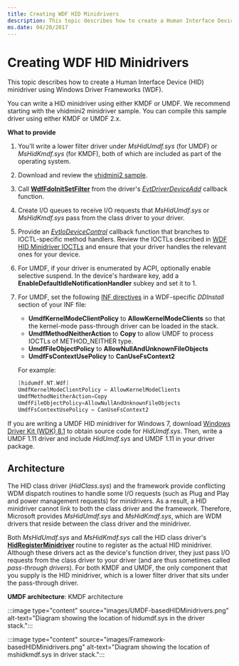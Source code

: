 ```yaml
---
title: Creating WDF HID Minidrivers
description: This topic describes how to create a Human Interface Device (HID) minidriver using Windows Driver Frameworks (WDF).
ms.date: 04/20/2017
---
```


# Creating WDF HID Minidrivers


This topic describes how to create a Human Interface Device (HID) minidriver using Windows Driver Frameworks (WDF).

You can write a HID minidriver using either KMDF or UMDF. We recommend starting with the vhidmini2 minidriver sample. You can compile this sample driver using either KMDF or UMDF 2.x.

**What to provide**

1.  You'll write a lower filter driver under *MsHidUmdf.sys* (for UMDF) or *MsHidKmdf.sys* (for KMDF), both of which are included as part of the operating system.
2.  Download and review the [vhidmini2 sample](https://github.com/Microsoft/Windows-driver-samples/tree/main/hid/vhidmini2).

3.  Call [**WdfFdoInitSetFilter**](/windows-hardware/drivers/ddi/wdffdo/nf-wdffdo-wdffdoinitsetfilter) from the driver's [*EvtDriverDeviceAdd*](/windows-hardware/drivers/ddi/wdfdriver/nc-wdfdriver-evt_wdf_driver_device_add) callback function.

4.  Create I/O queues to receive I/O requests that *MsHidUmdf.sys* or *MsHidKmdf.sys* pass from the class driver to your driver.

5.  Provide an [*EvtIoDeviceControl*](/windows-hardware/drivers/ddi/wdfio/nc-wdfio-evt_wdf_io_queue_io_device_control) callback function that branches to IOCTL-specific method handlers. Review the IOCTLs described in [WDF HID Minidriver IOCTLs](/previous-versions/hh463977(v=vs.85)) and ensure that your driver handles the relevant ones for your device.
6.  For UMDF, if your driver is enumerated by ACPI, optionally enable selective suspend. In the device's hardware key, add a **EnableDefaultIdleNotificationHandler** subkey and set it to 1.
7.  For UMDF, set the following [INF directives](specifying-wdf-directives-in-inf-files.md) in a WDF-specific *DDInstall* section of your INF file:

    -   **UmdfKernelModeClientPolicy** to **AllowKernelModeClients** so that the kernel-mode pass-through driver can be loaded in the stack.
    -   **UmdfMethodNeitherAction** to **Copy** to allow UMDF to process IOCTLs of METHOD\_NEITHER type.
    -   **UmdfFileObjectPolicy** to **AllowNullAndUnknownFileObjects**
    -   **UmdfFsContextUsePolicy** to **CanUseFsContext2**

    For example:

    ```cpp
    [hidumdf.NT.Wdf]
    UmdfKernelModeClientPolicy = AllowKernelModeClients
    UmdfMethodNeitherAction=Copy
    UmdfFileObjectPolicy=AllowNullAndUnknownFileObjects
    UmdfFsContextUsePolicy = CanUseFsContext2
    ```

If you are writing a UMDF HID minidriver for Windows 7, download [Windows Driver Kit (WDK) 8.1](../download-the-wdk.md) to obtain source code for *HidUmdf.sys*. Then, write a UMDF 1.11 driver and include *HidUmdf.sys* and UMDF 1.11 in your driver package.

## Architecture


The HID class driver (*HidClass.sys*) and the framework provide conflicting WDM dispatch routines to handle some I/O requests (such as Plug and Play and power management requests) for minidrivers. As a result, a HID minidriver cannot link to both the class driver and the framework. Therefore, Microsoft provides *MsHidUmdf.sys* and *MsHidKmdf.sys*, which are WDM drivers that reside between the class driver and the minidriver.

Both *MsHidUmdf.sys* and *MsHidKmdf.sys* call the HID class driver's [**HidRegisterMinidriver**](/windows-hardware/drivers/ddi/hidport/nf-hidport-hidregisterminidriver) routine to register as the actual HID minidriver. Although these drivers act as the device's function driver, they just pass I/O requests from the class driver to your driver (and are thus sometimes called *pass-through drivers*). For both KMDF and UMDF, the only component that you supply is the HID minidriver, which is a lower filter driver that sits under the pass-through driver.

**UMDF architecture**: KMDF architecture

:::image type="content" source="images/UMDF-basedHIDMinidrivers.png" alt-text="Diagram showing the location of hidumdf.sys in the driver stack.":::

:::image type="content" source="images/Framework-basedHIDMinidrivers.png" alt-text="Diagram showing the location of mshidkmdf.sys in driver stack.":::



 

